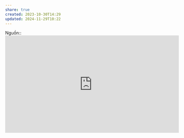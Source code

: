 ```yaml
---
share: true
created: 2023-10-30T14:29
updated: 2024-11-29T10:22
---
```

Nguồn:: <iframe width="560" height="315" src="https://www.youtube.com/embed/2pL28CcEijU?si=LrVjAk_MibPGTvlz" title="YouTube video player" frameborder="0" allow="accelerometer; autoplay; clipboard-write; encrypted-media; gyroscope; picture-in-picture; web-share" referrerpolicy="strict-origin-when-cross-origin" allowfullscreen></iframe>